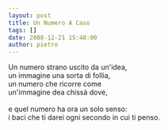```yaml
---
layout: post
title: Un Numero A Caso
tags: []
date: 2008-12-21 15:48:00
author: pietro
---
```

Un numero strano uscito da un'idea,<br/>un immagine una sorta di follia,<br/>un numero che ricorre come<br/>un'immagine dea chissà dove,<br/><br/>e quel numero ha ora un solo senso:<br/>i baci che ti darei ogni secondo in cui ti penso.
